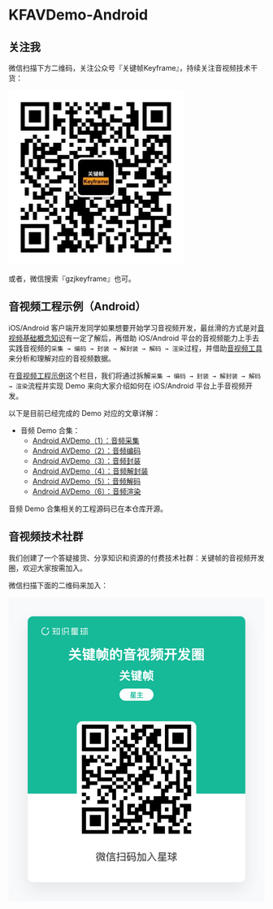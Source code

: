 # KFAVDemo-Android

## 关注我

微信扫描下方二维码，关注公众号『关键帧Keyframe』，持续关注音视频技术干货：

![关键帧Keyframe](keyframe-qrcode.jpg)

或者，微信搜索『gzjkeyframe』也可。

## 音视频工程示例（Android）

iOS/Android 客户端开发同学如果想要开始学习音视频开发，最丝滑的方式是对[音视频基础概念知识](https://mp.weixin.qq.com/mp/appmsgalbum?__biz=MjM5MTkxOTQyMQ==&action=getalbum&album_id=2140155659944787969#wechat_redirect)有一定了解后，再借助 iOS/Android 平台的音视频能力上手去实践音视频的`采集 → 编码 → 封装 → 解封装 → 解码 → 渲染`过程，并借助[音视频工具](https://mp.weixin.qq.com/mp/appmsgalbum?__biz=MjM5MTkxOTQyMQ==&action=getalbum&album_id=2216997905264082945#wechat_redirect)来分析和理解对应的音视频数据。

在[音视频工程示例](https://mp.weixin.qq.com/mp/appmsgalbum?__biz=MjM5MTkxOTQyMQ==&action=getalbum&album_id=2273301900659851268#wechat_redirect)这个栏目，我们将通过拆解`采集 → 编码 → 封装 → 解封装 → 解码 → 渲染`流程并实现 Demo 来向大家介绍如何在 iOS/Android 平台上手音视频开发。

以下是目前已经完成的 Demo 对应的文章详解：

- 音频 Demo 合集：
	- [Android AVDemo（1）：音频采集](https://mp.weixin.qq.com/s/o0JqYnjY0aR3oGCEXk7vcQ)
	- [Android AVDemo（2）：音频编码](https://mp.weixin.qq.com/s/yI6XMPbLfNvaJNZEmQkNqQ)
	- [Android AVDemo（3）：音频封装](https://mp.weixin.qq.com/s/8PLWVp3soM7A5jJIywDmqQ)
	- [Android AVDemo（4）：音频解封装](https://mp.weixin.qq.com/s/2tv6J-11FMjq3YCQoJC8eQ)
	- [Android AVDemo（5）：音频解码](https://mp.weixin.qq.com/s/YLy2uGP_r5CQ8ToyXBtm8w)
	- [Android AVDemo（6）：音频渲染](https://mp.weixin.qq.com/s/wpuzD9Joxeln9Ji3w7YUtg)

音频 Demo 合集相关的工程源码已在本仓库开源。

## 音视频技术社群

我们创建了一个答疑接货、分享知识和资源的付费技术社群：关键帧的音视频开发圈，欢迎大家按需加入。

微信扫描下面的二维码来加入：

![关键帧的音视频开发圈](zsxq-github-kfavdemo-android.png)

